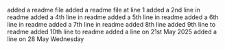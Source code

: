 added a readme file
added a readme file at line 1
added a 2nd line in readme
added a 4th line in readme
added a 5th line in readme
added a 6th line in readme
added a 7th line in readme
added 8th line
added 9th line to readme
added 10th line to readme
added a line on 21st May 2025
added a line on 28 May Wednesday
